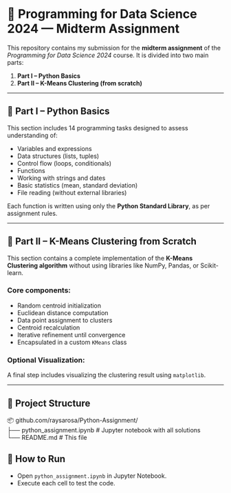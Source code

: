 # 🧠 Programming for Data Science 2024 — Midterm Assignment

This repository contains my submission for the **midterm assignment** of the *Programming for Data Science 2024* course. It is divided into two main parts:

1. **Part I – Python Basics**
2. **Part II – K-Means Clustering (from scratch)**

---

## 📘 Part I – Python Basics

This section includes 14 programming tasks designed to assess understanding of:

- Variables and expressions
- Data structures (lists, tuples)
- Control flow (loops, conditionals)
- Functions
- Working with strings and dates
- Basic statistics (mean, standard deviation)
- File reading (without external libraries)

Each function is written using only the **Python Standard Library**, as per assignment rules.

---

## 🤖 Part II – K-Means Clustering from Scratch

This section contains a complete implementation of the **K-Means Clustering algorithm** without using libraries like NumPy, Pandas, or Scikit-learn.

### Core components:
- Random centroid initialization
- Euclidean distance computation
- Data point assignment to clusters
- Centroid recalculation
- Iterative refinement until convergence
- Encapsulated in a custom `KMeans` class

### Optional Visualization:
A final step includes visualizing the clustering result using `matplotlib`.

---

## 📁 Project Structure

📦 github.com/raysarosa/Python-Assignment/ <br>
├── python_assignment.ipynb     # Jupyter notebook with all solutions <br>
└── README.md                   # This file <br>

## 🧪 How to Run

- Open `python_assignment.ipynb` in Jupyter Notebook.
- Execute each cell to test the code.
